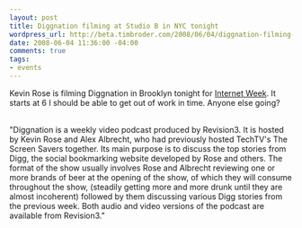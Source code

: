 ```yaml
--- 
layout: post
title: Diggnation filming at Studio B in NYC tonight
wordpress_url: http://beta.timbroder.com/2008/06/04/diggnation-filming-at-studio-b-in-nyc-tonight/
date: 2008-06-04 11:36:00 -04:00
comments: true
tags: 
- events
---
```

Kevin Rose is filming Diggnation in Brooklyn tonight for <a href="http://www.internetweekny.com/">Internet Week</a>.  It starts at 6 I should be able to get out of work in time.  Anyone else going?<br /><br />

"Diggnation is a weekly video podcast produced by Revision3. It is hosted by Kevin Rose and Alex Albrecht, who had previously hosted TechTV's The Screen Savers together. Its main purpose is to discuss the top stories from Digg, the social bookmarking website developed by Rose and others. The format of the show usually involves Rose and Albrecht reviewing one or more brands of beer at the opening of the show, of which they will consume throughout the show, (steadily getting more and more drunk until they are almost incoherent) followed by them discussing various Digg stories from the previous week. Both audio and video versions of the podcast are available from Revision3."
